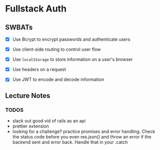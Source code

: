 # Fullstack Auth

## SWBATs
- [X] Use Bcrypt to encrypt passwords and authenticate users
- [X] Use client-side routing to control user flow
- [X] Use `localStorage` to store information on a user's browser
- [X] Use headers on a request
- [X] Use JWT to encode and decode information


## Lecture Notes




### TODOS
- slack out good vid of rails as an api 
- prettier extension
- looking for a challenge? practice promises and error handling. Check the status code before you even res.json() and throw an error if the backend sent and error back. Handle that in your .catch
